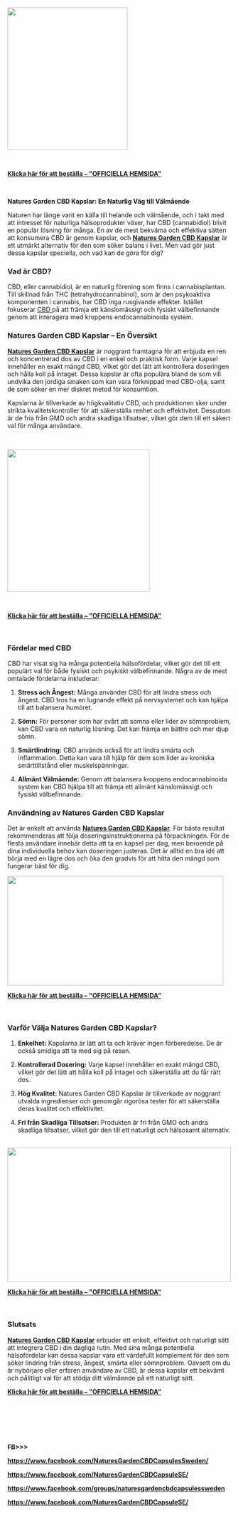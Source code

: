 <div class="separator"><a href="https://blogger.googleusercontent.com/img/b/R29vZ2xl/AVvXsEg8QYhd0repDPXnZ8BLSnfrhluDotl70SwY0JSFxo6fFpVBqu6IfO8h_buL1s78c6RdS3emF-RwsuvYEmEXwzQqN8kCmUT0UfRb0kzMDXapURVjQe62xoOmMMMuoPiMhO1FpUjjscJTK_0sRB6GSUe4h_UYUvJIqQD500m6M2QJsZk8e0fqfOas_N03Mo8/s603/Natures-Garden-CBD-Capsules.png"><img src="https://blogger.googleusercontent.com/img/b/R29vZ2xl/AVvXsEg8QYhd0repDPXnZ8BLSnfrhluDotl70SwY0JSFxo6fFpVBqu6IfO8h_buL1s78c6RdS3emF-RwsuvYEmEXwzQqN8kCmUT0UfRb0kzMDXapURVjQe62xoOmMMMuoPiMhO1FpUjjscJTK_0sRB6GSUe4h_UYUvJIqQD500m6M2QJsZk8e0fqfOas_N03Mo8/s320/Natures-Garden-CBD-Capsules.png" alt="" width="270" height="320" border="0" data-original-height="603" data-original-width="509" /></a></div>
<p>&nbsp;</p>
<p><strong><a href="https://supplecarts.com/natures-garden-cbd-se-buy" target="_blank">Klicka h&auml;r f&ouml;r att best&auml;lla &ndash; "OFFICIELLA HEMSIDA"</a></strong></p>
<div>&nbsp;</div>
<p><strong>Natures Garden CBD Kapslar: En Naturlig V&auml;g till V&auml;lm&aring;ende</strong></p>
<p>Naturen har l&auml;nge varit en k&auml;lla till helande och v&auml;lm&aring;ende, och i takt med att intresset f&ouml;r naturliga h&auml;lsoprodukter v&auml;xer, har CBD (cannabidiol) blivit en popul&auml;r l&ouml;sning f&ouml;r m&aring;nga. En av de mest bekv&auml;ma och effektiva s&auml;tten att konsumera CBD &auml;r genom kapslar, och&nbsp;<strong><a href="https://www.facebook.com/NaturesGardenCBDCapsulesSweden/" target="_blank">Natures Garden CBD Kapslar</a></strong>&nbsp;&auml;r ett utm&auml;rkt alternativ f&ouml;r den som s&ouml;ker balans i livet. Men vad g&ouml;r just dessa kapslar speciella, och vad kan de g&ouml;ra f&ouml;r dig?</p>
<h3>Vad &auml;r CBD?</h3>
<p>CBD, eller cannabidiol, &auml;r en naturlig f&ouml;rening som finns i cannabisplantan. Till skillnad fr&aring;n THC (tetrahydrocannabinol), som &auml;r den psykoaktiva komponenten i cannabis, har CBD inga rusgivande effekter. Ist&auml;llet fokuserar&nbsp;<a href="https://www.facebook.com/NaturesGardenCBDCapsulesSweden/" target="_blank">CBD&nbsp;</a>p&aring; att fr&auml;mja ett k&auml;nslom&auml;ssigt och fysiskt v&auml;lbefinnande genom att interagera med kroppens endocannabinoida system.</p>
<h3>Natures Garden CBD Kapslar &ndash; En &Ouml;versikt</h3>
<p><strong><a href="https://www.facebook.com/NaturesGardenCBDCapsuleSE/" target="_blank">Natures Garden CBD Kapslar</a></strong>&nbsp;&auml;r noggrant framtagna f&ouml;r att erbjuda en ren och koncentrerad dos av CBD i en enkel och praktisk form. Varje kapsel inneh&aring;ller en exakt m&auml;ngd CBD, vilket g&ouml;r det l&auml;tt att kontrollera doseringen och h&aring;lla koll p&aring; intaget. Dessa kapslar &auml;r ofta popul&auml;ra bland de som vill undvika den jordiga smaken som kan vara f&ouml;rknippad med CBD-olja, samt de som s&ouml;ker en mer diskret metod f&ouml;r konsumtion.</p>
<p>Kapslarna &auml;r tillverkade av h&ouml;gkvalitativ CBD, och produktionen sker under strikta kvalitetskontroller f&ouml;r att s&auml;kerst&auml;lla renhet och effektivitet. Dessutom &auml;r de fria fr&aring;n GMO och andra skadliga tillsatser, vilket g&ouml;r dem till ett s&auml;kert val f&ouml;r m&aring;nga anv&auml;ndare.</p>
<p>&nbsp;</p>
<div class="separator"><a href="https://blogger.googleusercontent.com/img/b/R29vZ2xl/AVvXsEhf2i1wB5j4YsnOqxKdWgsHz3-6YANVIfW_W9GB8WjIRRToh9t2dOoL2umJesr4DJlVsZrG61fVRBZcSRPYvzfdy5G0K2VXkcFuXca8irZcpKI5fd_3nEWcz5LQtZxK3R8qkHsed_rskHnCzY_y7G0nTx2btVp6lkcPq55MejEVULRK3pYd2AP1uJfKo8I/s500/nature%20gar5.webp"><img src="https://blogger.googleusercontent.com/img/b/R29vZ2xl/AVvXsEhf2i1wB5j4YsnOqxKdWgsHz3-6YANVIfW_W9GB8WjIRRToh9t2dOoL2umJesr4DJlVsZrG61fVRBZcSRPYvzfdy5G0K2VXkcFuXca8irZcpKI5fd_3nEWcz5LQtZxK3R8qkHsed_rskHnCzY_y7G0nTx2btVp6lkcPq55MejEVULRK3pYd2AP1uJfKo8I/s320/nature%20gar5.webp" alt="" width="320" height="320" border="0" data-original-height="500" data-original-width="500" /></a></div>
<p>&nbsp;</p>
<p><strong><a href="https://supplecarts.com/natures-garden-cbd-se-buy" target="_blank">Klicka h&auml;r f&ouml;r att best&auml;lla &ndash; "OFFICIELLA HEMSIDA"</a></strong></p>
<div>&nbsp;</div>
<h3>F&ouml;rdelar med CBD</h3>
<p>CBD har visat sig ha m&aring;nga potentiella h&auml;lsof&ouml;rdelar, vilket g&ouml;r det till ett popul&auml;rt val f&ouml;r b&aring;de fysiskt och psykiskt v&auml;lbefinnande. N&aring;gra av de mest omtalade f&ouml;rdelarna inkluderar:</p>
<ol>
<li>
<p><strong>Stress och &Aring;ngest:</strong>&nbsp;M&aring;nga anv&auml;nder CBD f&ouml;r att lindra stress och &aring;ngest. CBD tros ha en lugnande effekt p&aring; nervsystemet och kan hj&auml;lpa till att balansera hum&ouml;ret.</p>
</li>
<li>
<p><strong>S&ouml;mn:</strong>&nbsp;F&ouml;r personer som har sv&aring;rt att somna eller lider av s&ouml;mnproblem, kan CBD vara en naturlig l&ouml;sning. Det kan fr&auml;mja en b&auml;ttre och mer djup s&ouml;mn.</p>
</li>
<li>
<p><strong>Sm&auml;rtlindring:</strong>&nbsp;CBD anv&auml;nds ocks&aring; f&ouml;r att lindra sm&auml;rta och inflammation. Detta kan vara till hj&auml;lp f&ouml;r dem som lider av kroniska sm&auml;rttillst&aring;nd eller muskelsp&auml;nningar.</p>
</li>
<li>
<p><strong>Allm&auml;nt V&auml;lm&aring;ende:</strong>&nbsp;Genom att balansera kroppens endocannabinoida system kan CBD hj&auml;lpa till att fr&auml;mja ett allm&auml;nt k&auml;nslom&auml;ssigt och fysiskt v&auml;lbefinnande.</p>
</li>
</ol>
<h3>Anv&auml;ndning av Natures Garden CBD Kapslar</h3>
<p>Det &auml;r enkelt att anv&auml;nda&nbsp;<strong><a href="https://www.facebook.com/groups/naturesgardencbdcapsulessweden" target="_blank">Natures Garden CBD Kapslar</a></strong>. F&ouml;r b&auml;sta resultat rekommenderas att f&ouml;lja doseringsinstruktionerna p&aring; f&ouml;rpackningen. F&ouml;r de flesta anv&auml;ndare inneb&auml;r detta att ta en kapsel per dag, men beroende p&aring; dina individuella behov kan doseringen justeras. Det &auml;r alltid en bra id&eacute; att b&ouml;rja med en l&auml;gre dos och &ouml;ka den gradvis f&ouml;r att hitta den m&auml;ngd som fungerar b&auml;st f&ouml;r dig.</p>
<p><a href="https://blogger.googleusercontent.com/img/b/R29vZ2xl/AVvXsEjI6cto7BRVzRDgaBf_EGTIAu1MSGWBZ4RYB_vFqeJcIqbscHREaJqRW4TwgX_8bC3xSbgwq4rwD_zegThCP6jV1MAVzs7jlYhRT3iLHQzI4Qxg14z12MDIOZUADGQJBmkAra1OHpz1_RHZmeYEQ5-BmoH2O0LShKlKrasuZCC94t4B2y40d-1TC8sZW2U/s1068/nature%20gar.jpg"><img src="https://blogger.googleusercontent.com/img/b/R29vZ2xl/AVvXsEjI6cto7BRVzRDgaBf_EGTIAu1MSGWBZ4RYB_vFqeJcIqbscHREaJqRW4TwgX_8bC3xSbgwq4rwD_zegThCP6jV1MAVzs7jlYhRT3iLHQzI4Qxg14z12MDIOZUADGQJBmkAra1OHpz1_RHZmeYEQ5-BmoH2O0LShKlKrasuZCC94t4B2y40d-1TC8sZW2U/w486-h246/nature%20gar.jpg" alt="" width="486" height="246" border="0" data-original-height="542" data-original-width="1068" /></a></p>
<p><strong><a href="https://supplecarts.com/natures-garden-cbd-se-buy" target="_blank">Klicka h&auml;r f&ouml;r att best&auml;lla &ndash; "OFFICIELLA HEMSIDA"</a></strong></p>
<div>&nbsp;</div>
<h3>Varf&ouml;r V&auml;lja Natures Garden CBD Kapslar?</h3>
<ol>
<li>
<p><strong>Enkelhet:</strong>&nbsp;Kapslarna &auml;r l&auml;tt att ta och kr&auml;ver ingen f&ouml;rberedelse. De &auml;r ocks&aring; smidiga att ta med sig p&aring; resan.</p>
</li>
<li>
<p><strong>Kontrollerad Dosering:</strong>&nbsp;Varje kapsel inneh&aring;ller en exakt m&auml;ngd CBD, vilket g&ouml;r det l&auml;tt att h&aring;lla koll p&aring; intaget och s&auml;kerst&auml;lla att du f&aring;r r&auml;tt dos.</p>
</li>
<li>
<p><strong>H&ouml;g Kvalitet:</strong>&nbsp;Natures Garden CBD Kapslar &auml;r tillverkade av noggrant utvalda ingredienser och genomg&aring;r rigor&ouml;sa tester f&ouml;r att s&auml;kerst&auml;lla deras kvalitet och effektivitet.</p>
</li>
<li>
<p><strong>Fri fr&aring;n Skadliga Tillsatser:</strong>&nbsp;Produkten &auml;r fri fr&aring;n GMO och andra skadliga tillsatser, vilket g&ouml;r den till ett naturligt och h&auml;lsosamt alternativ.</p>
</li>
</ol>
<div>&nbsp;</div>
<div><a href="https://blogger.googleusercontent.com/img/b/R29vZ2xl/AVvXsEj2iuWaQV8Rydt1jF1RueKcEw1cE5IneRl-xIQ8DSjQFxUbrviLysVeuYAnpKHt8tLg6ELOelh0y4P66rH20-K0mDX_jG_OPqVLP22edq3pPAy7X2U6mYVwvRthZUPeVzFVXFYbwXzhR5Ay_IGx_-GYnCqt561O-Iow6JGmSMBVzzF_FknvAP4ObZzecs8/s1410/Natures%20Garden.jpg"><img src="https://blogger.googleusercontent.com/img/b/R29vZ2xl/AVvXsEj2iuWaQV8Rydt1jF1RueKcEw1cE5IneRl-xIQ8DSjQFxUbrviLysVeuYAnpKHt8tLg6ELOelh0y4P66rH20-K0mDX_jG_OPqVLP22edq3pPAy7X2U6mYVwvRthZUPeVzFVXFYbwXzhR5Ay_IGx_-GYnCqt561O-Iow6JGmSMBVzzF_FknvAP4ObZzecs8/w503-h302/Natures%20Garden.jpg" alt="" width="503" height="302" border="0" data-original-height="845" data-original-width="1410" /></a></div>
<div>
<p><strong><a href="https://supplecarts.com/natures-garden-cbd-se-buy" target="_blank">Klicka h&auml;r f&ouml;r att best&auml;lla &ndash; "OFFICIELLA HEMSIDA"</a></strong></p>
<div>&nbsp;</div>
</div>
<h3>Slutsats</h3>
<p><strong><a href="https://www.facebook.com/NaturesGardenCBDCapsuleSE/" target="_blank">Natures Garden CBD Kapslar</a></strong>&nbsp;erbjuder ett enkelt, effektivt och naturligt s&auml;tt att integrera CBD i din dagliga rutin. Med sina m&aring;nga potentiella h&auml;lsof&ouml;rdelar kan dessa kapslar vara ett v&auml;rdefullt komplement f&ouml;r den som s&ouml;ker lindring fr&aring;n stress, &aring;ngest, sm&auml;rta eller s&ouml;mnproblem. Oavsett om du &auml;r nyb&ouml;rjare eller erfaren anv&auml;ndare av CBD, &auml;r dessa kapslar ett bekv&auml;mt och p&aring;litligt val f&ouml;r att st&ouml;dja ditt v&auml;lm&aring;ende p&aring; ett naturligt s&auml;tt.</p>
<p><strong><a href="https://supplecarts.com/natures-garden-cbd-se-buy" target="_blank">Klicka h&auml;r f&ouml;r att best&auml;lla &ndash; "OFFICIELLA HEMSIDA"</a></strong></p>
<div>&nbsp;</div>
<p>&nbsp;</p>
<p>&nbsp;</p>
<p align="justify"><strong>FB&gt;&gt;&gt;</strong></p>
<p align="justify"><strong><a href="https://www.facebook.com/NaturesGardenCBDCapsulesSweden/">https://www.facebook.com/NaturesGardenCBDCapsulesSweden/</a></strong></p>
<p align="justify"><strong><a href="https://www.facebook.com/NaturesGardenCBDCapsuleSE/">https://www.facebook.com/NaturesGardenCBDCapsuleSE/</a></strong></p>
<p align="justify"><strong><a href="https://www.facebook.com/groups/naturesgardencbdcapsulessweden">https://www.facebook.com/groups/naturesgardencbdcapsulessweden</a></strong></p>
<p align="justify"><strong><a href="https://www.facebook.com/NaturesGardenCBDCapsuleSE/">https://www.facebook.com/NaturesGardenCBDCapsuleSE/</a></strong></p>
